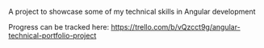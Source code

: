 A project to showcase some of my technical skills in Angular development

Progress can be tracked here: https://trello.com/b/vQzcct9g/angular-technical-portfolio-project
